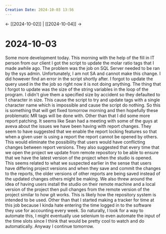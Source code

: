 ```yaml
---
Creation Date: 2024-10-03 13:56
---
```


<- [[2024-10-02]] | [[2024-10-04]]  ->

# 2024-10-03
Some more development today. This morning with the help of the fill in IT person
from our client I got the script to update the molar ratio tags that I made
awhile ago. The problem was the job on SQL Server needed to be ran by the sys
admin. Unfortunately, I am not SA and cannot make this change. I did however
find an error in the script shortly after. I forgot to update the query used in
the the job so right now it is not doing anything.  The thing that I forgot to
update was the size of the string variables in the loop of the program. I didn't
give them a specified size by accident so they defaulted to 1 character in size.
This cause the script to try and update tags with a single character name which
is impossible and cause the script do nothing. So this is something that will
get fixed tomorrow morning and then hopefully these problematic MR tags will be
done with. Other than that I did some more report patching. It seems like Sean
had a meeting with some of the guys at aveva about the issues we have been
having with report changes. They seem to have suggested that we enable the
report locking features so that when a given user is using a report the report
cannot be opened by others. This would eliminate the possibility that users
would have conflicting changes between report versions. They also suggested that
every time that we open the project we update from remote repository to be able
to ensure that we have the latest version of the project when the studio is
opened. This seems related to what we suspected earlier in the sense that users
have differing project versions and when they save and commit the changes to the
reports, the older versions of other reports are being saved instead of the
updated changes others might be making. We also threw around the idea of having
users install the studio on their remote machine and a local version of the
project then pull changes from the remote version of the project similar to how
git works. This is likely how the repository system is intended to be used.
Other than that I started making a tracker for time at this job because I kinda
hate entering the time logged in to the software they use for accounting every
week. So naturally, I look for a way to automate this, I might eventually use
selenium to even automate the input of the time slots since I think that would
be pretty cool to watch and do automatically. Anyway I continue tomorrow.